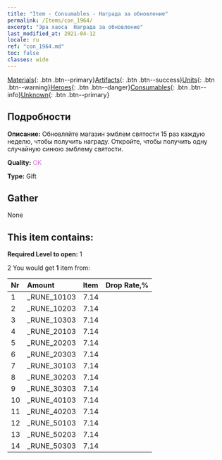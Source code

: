 ```yaml
---
title: "Item - Consumables - Награда за обновление"
permalink: /Items/con_1964/
excerpt: "Эра хаоса  Награда за обновление"
last_modified_at: 2021-04-12
locale: ru
ref: "con_1964.md"
toc: false
classes: wide
---
```

 [Materials](/ru/Items/){: .btn .btn--primary}[Artifacts](/ru/Items/Artifacts/){: .btn .btn--success}[Units](/ru/Items/Units/){: .btn .btn--warning}[Heroes](/ru/Items/Heroes/){: .btn .btn--danger}[Consumables](/ru/Items/Consumables/){: .btn .btn--info}[Unknown](/ru/Items/Unknown/){: .btn .btn--primary}

## Подробности
 **Описание:** Обновляйте магазин эмблем святости 15 раз каждую неделю, чтобы получить награду. Откройте, чтобы получить одну случайную синюю эмблему святости.

 **Quality:** <span style="color: #DA70D6">OK</span>

 **Type:** Gift

## Gather

  None

## This item contains:

 **Required Level to open:** 1

 2 You would get **1** item  from:

  | Nr | Amount |     Item    | Drop Rate,% |
  |:---|:-------|:------------|:---------:|
  | 1 | _RUNE_10103 | 7.14 | 
  | 2 | _RUNE_10203 | 7.14 | 
  | 3 | _RUNE_10303 | 7.14 | 
  | 4 | _RUNE_20103 | 7.14 | 
  | 5 | _RUNE_20203 | 7.14 | 
  | 6 | _RUNE_20303 | 7.14 | 
  | 7 | _RUNE_30103 | 7.14 | 
  | 8 | _RUNE_30203 | 7.14 | 
  | 9 | _RUNE_30303 | 7.14 | 
  | 10 | _RUNE_40103 | 7.14 | 
  | 11 | _RUNE_40203 | 7.14 | 
  | 12 | _RUNE_50103 | 7.14 | 
  | 13 | _RUNE_50203 | 7.14 | 
  | 14 | _RUNE_50303 | 7.14 | 
